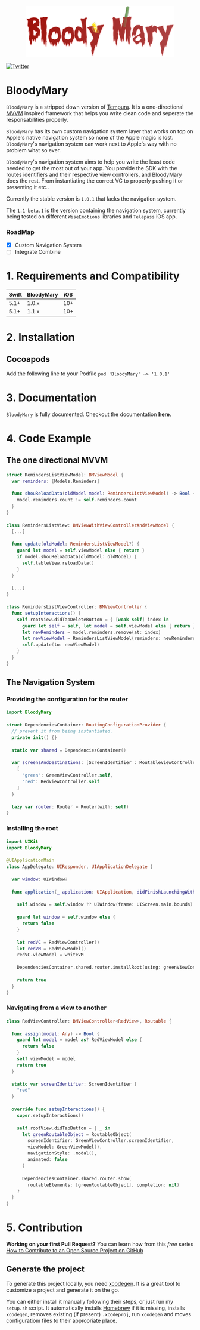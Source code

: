 <p align="center">
<img src="logo.png" alt="BloodyMary logo" width="400">
</p>

[![Twitter](https://img.shields.io/twitter/url/https/theinkedgineer.svg?label=TheInkedgineer&style=social)](https://twitter.com/theinkedgineer)

# BloodyMary

`BloodyMary` is a stripped down version of [Tempura](https://github.com/BendingSpoons/tempura-swift). It is a one-directional [MVVM](https://en.wikipedia.org/wiki/Model–view–viewmodel) inspired framework that helps you write clean code and seperate the responsabilities properly.

`BloodyMary` has its own custom navigation system layer that works on top on Apple's native navigation system so none of the Apple magic is lost. `BloodyMary`'s navigation system can work next to Apple's way with no problem what so ever.

`BloodyMary`'s  navigation system aims to help you write the least code needed to get the most out of your app. You provide the SDK with the routes identifiers and their respective view controllers, and BloodyMary does the rest. From instantiating the correct VC to properly pushing it or presenting it etc..

Currently the stable version is `1.0.1` that lacks the navigation system.

The `1.1-beta.1` is the version containing the navigation system, currently being tested on different `WiseEmotions` libraries and `Telepass` iOS app.

### RoadMap

- [x] Custom Navigation System
- [ ] Integrate Combine

# 1. Requirements and Compatibility

| Swift               | BloodyMary     |  iOS     |
|-----------------|----------------|---------|
|       5.1+          | 1.0.x               |  10+     |
|       5.1+          | 1.1.x                |  10+     |

# 2. Installation

## Cocoapods

Add the following line to your Podfile
` pod 'BloodyMary' ~> '1.0.1' `


# 3. Documentation

`BloodyMary` is fully documented. Checkout the documentation [**here**](https://theinkedengineer.github.io/BloodyMary/docs/1.1.x/index.html).

# 4. Code Example
## The one directional MVVM

```swift
struct RemindersListViewModel: BMViewModel {
  var reminders: [Models.Reminders]
  
  func shouReloadData(oldModel model: RemindersListViewModel) -> Bool {
    model.reminders.count != self.reminders.count
  }
}

class RemindersListView: BMViewWithViewControllerAndViewModel {
  [...]
  
  func update(oldModel: RemindersListViewModel?) {
    guard let model = self.viewModel else { return }
    if model.shouReloadData(oldModel: oldModel) {
      self.tableView.reloadData()
    }
  }
  
  [...]
}

class RemindersListViewController: BMViewController {
  func setupInteractions() {
    self.rootView.didTapDeleteButton = { [weak self] index in
      guard let self = self, let model = self.viewModel else { return }
      let newReminders = model.reminders.remove(at: index)
      let newViewModel = RemindersListViewModel(reminders: newReminders)
      self.update(to: newViewModel)
    }
  }
}
```

## The Navigation System

### Providing the configuration for the router

```swift
import BloodyMary

struct DependenciesContainer: RoutingConfigurationProvider {
  // prevent it from being instantiated.
  private init() {}
  
  static var shared = DependenciesContainer()
  
  var screensAndDestinations: [ScreenIdentifier : RoutableViewController.Type] {
    [
      "green": GreenViewController.self,
      "red": RedViewController.self
    ]
  }
  
  lazy var router: Router = Router(with: self)
}

```

### Installing the root

```swift
import UIKit
import BloodyMary

@UIApplicationMain
class AppDelegate: UIResponder, UIApplicationDelegate {
  
  var window: UIWindow?
  
  func application(_ application: UIApplication, didFinishLaunchingWithOptions launchOptions: [UIApplication.LaunchOptionsKey: Any]?) -> Bool {
    
    self.window = self.window ?? UIWindow(frame: UIScreen.main.bounds)
    
    guard let window = self.window else {
      return false
    }
    
    let redVC = RedViewController()
    let redVM = RedViewModel()
    redVC.viewModel = whiteVM

    DependenciesContainer.shared.router.installRoot(using: greenViewController, in: window)

    return true
  }
}
```

### Navigating from a view to another

```swift
class RedViewController: BMViewController<RedView>, Routable {
  
  func assign(model: Any) -> Bool {
    guard let model = model as? RedViewModel else {
      return false
    }
    self.viewModel = model
    return true
  }
  
  static var screenIdentifier: ScreenIdentifier {
    "red"
  }
  
  override func setupInteractions() {
    super.setupInteractions()
    
    self.rootView.didTapButton = { _ in
      let greenRoutableObject = RoutableObject(
        screenIdentifier: GreenViewController.screenIdentifier,
        viewModel: GreenViewModel(),
        navigationStyle: .modal(),
        animated: false
      )
      
      DependenciesContainer.shared.router.show(
        routableElements: [greenRoutableObject], completion: nil)
    }
  }
}
```

# 5. Contribution

**Working on your first Pull Request?** You can learn how from this *free* series [How to Contribute to an Open Source Project on GitHub](https://egghead.io/series/how-to-contribute-to-an-open-source-project-on-github)

## Generate the project

To generate this project locally, you need [xcodegen](https://github.com/yonaskolb/XcodeGen). It is a great tool to customize a project and generate it on the go.

You can either install it manually following their steps, or just run my `setup.sh` script. It automatically installs [Homebrew](https://brew.sh) if it is missing, installs `xcodegen`, removes existing (if present) `.xcodeproj`, run `xcodegen` and moves configuratiom files to their appropriate place.
